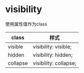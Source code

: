 # visibility
使用属性值作为class


|class							|样式													|
|--									|--														|
|visible|visibility: visible;|
|hidden|visibility: hidden;|
|collapse|visibility: collapse;|